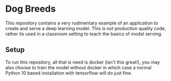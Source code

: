 # Dog Breeds

This repository contains a very rudimentary example of an application to create and serve a deep learning model.  This is not production quality code, rather its used in a classroom setting to teach the basics of model serving.

## Setup
To run this repository, all that is need is docker (isn't this great!), you may also choose to train the model without docker in which case a normal Python 10 based installation with tensorflow will do just fine.